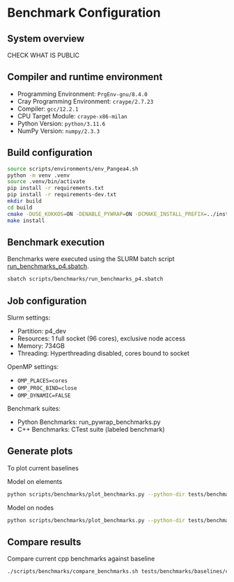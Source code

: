 # Benchmark Configuration

## System overview

CHECK WHAT IS PUBLIC


## Compiler and runtime environment

- Programming Environment: `PrgEnv-gnu/8.4.0`
- Cray Programming Environment: `craype/2.7.23`
- Compiler: `gcc/12.2.1`
- CPU Target Module: `craype-x86-milan`
- Python Version: `python/3.11.6`
- NumPy Version: `numpy/2.3.3`

## Build configuration

```bash
source scripts/environments/env_Pangea4.sh
python -m venv .venv
source .venv/bin/activate
pip install -r requirements.txt
pip install -r requirements-dev.txt
mkdir build
cd build
cmake -DUSE_KOKKOS=ON -DENABLE_PYWRAP=ON -DCMAKE_INSTALL_PREFIX=../install  ..
make install
```

## Benchmark execution
Benchmarks were executed using the SLURM batch script [run_benchmarks_p4.sbatch](../../../../../../scripts/benchmarks/run_benchmarks_p4.sbatch).
```bash
sbatch scripts/benchmarks/run_benchmarks_p4.sbatch
```

## Job configuration
Slurm settings:
- Partition: p4_dev
- Resources: 1 full socket (96 cores), exclusive node access
- Memory: 734GB
- Threading: Hyperthreading disabled, cores bound to socket

OpenMP settings:
- `OMP_PLACES=cores`
- `OMP_PROC_BIND=close`
- `OMP_DYNAMIC=FALSE`

Benchmark suites:
- Python Benchmarks: run_pywrap_benchmarks.py
- C++ Benchmarks: CTest suite (labeled benchmark)

## Generate plots

To plot current baselines

Model on elements
```bash
python scripts/benchmarks/plot_benchmarks.py --python-dir tests/benchmarks/baselines/cpu/amd-epyc-9534_96/gcc_12.2.1/python --cpp-dir tests/benchmarks/baselines/cpu/amd-epyc-9534_96/gcc_12.2.1/cpp
```

Model on nodes
```bash
python scripts/benchmarks/plot_benchmarks.py --python-dir tests/benchmarks/baselines/cpu/amd-epyc-9534_96/gcc_12.2.1/python --cpp-dir tests/benchmarks/baselines/cpu/amd-epyc-9534_96/gcc_12.2.1/cpp --on-nodes
```

## Compare results

Compare current cpp benchmarks against baseline
```bash
./scripts/benchmarks/compare_benchmarks.sh tests/benchmarks/baselines/cpu/amd-epyc-9534_96/gcc_12.2.1/cpp build/Benchmarking/cpp
```

